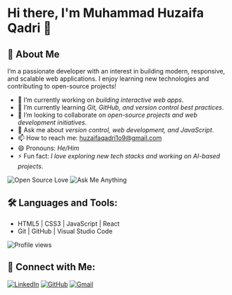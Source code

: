 # Hi there, I'm Muhammad Huzaifa Qadri 👋

## 🚀 About Me

I’m a passionate developer with an interest in building modern, responsive, and scalable web applications. I enjoy learning new technologies and contributing to open-source projects!

- 🔭 I’m currently working on *building interactive web apps*.
- 🌱 I’m currently learning *Git, GitHub, and version control best practices*.
- 👯 I’m looking to collaborate on *open-source projects and web development initiatives*.
- 💬 Ask me about *version control, web development, and JavaScript*.
- 📫 How to reach me: [huzaifaqadri1o9@gmail.com](mailto:huzaifaqadri1o9@gmail.com)
- 😄 Pronouns: *He/Him*
- ⚡ Fun fact: *I love exploring new tech stacks and working on AI-based projects*.

![Open Source Love](https://badges.frapsoft.com/os/v1/open-source.svg?v=103)
![Ask Me Anything](https://img.shields.io/badge/Ask%20me-anything-1abc9c.svg)


## 🛠️ Languages and Tools:

- HTML5 | CSS3 | JavaScript | React
- Git | GitHub | Visual Studio Code

![Profile views](https://komarev.com/ghpvc/?username=MuhammadHuzaifaQadri&color=blue)

## 🤝 Connect with Me:

[![LinkedIn](https://img.shields.io/badge/LinkedIn-0A66C2?style=for-the-badge&logo=linkedin&logoColor=white)](https://www.linkedin.com)
[![GitHub](https://img.shields.io/badge/GitHub-181717?style=for-the-badge&logo=github&logoColor=white)](https://github.com/MuhammadHuzaifaQadri)
[![Gmail](https://img.shields.io/badge/Gmail-EA4335?style=for-the-badge&logo=gmail&logoColor=white)](mailto:huzaifaqadri1o9@gmail.com)
